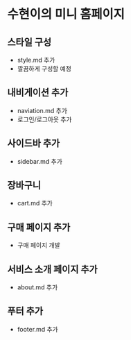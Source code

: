 # 수현이의 미니 홈페이지

## 스타일 구성
- style.md 추가
- 깔끔하게 구성할 예정

## 내비게이션 추가
- naviation.md 추가
- 로그인/로그아웃 추가

## 사이드바 추가
- sidebar.md 추가

## 장바구니
- cart.md 추가

## 구매 페이지 추가
- 구매 페이지 개발

## 서비스 소개 페이지 추가
- about.md 추가

## 푸터 추가
- footer.md 추가